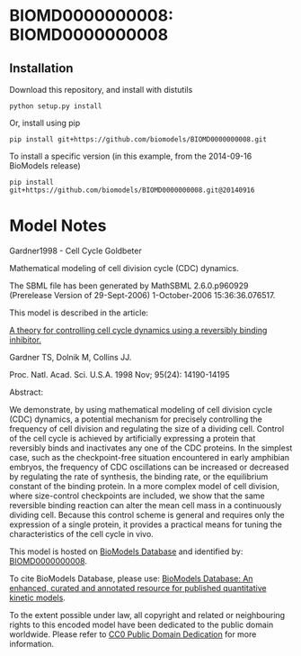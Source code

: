 # BIOMD0000000008: BIOMD0000000008

## Installation

Download this repository, and install with distutils

`python setup.py install`

Or, install using pip

`pip install git+https://github.com/biomodels/BIOMD0000000008.git`

To install a specific version (in this example, from the 2014-09-16 BioModels release)

`pip install git+https://github.com/biomodels/BIOMD0000000008.git@20140916`


# Model Notes


Gardner1998 - Cell Cycle Goldbeter

Mathematical modeling of cell division cycle (CDC) dynamics.

The SBML file has been generated by MathSBML 2.6.0.p960929 (Prerelease Version
of 29-Sept-2006) 1-October-2006 15:36:36.076517.

This model is described in the article:

[A theory for controlling cell cycle dynamics using a reversibly binding
inhibitor.](http://identifiers.org/pubmed/9826676)

Gardner TS, Dolnik M, Collins JJ.

Proc. Natl. Acad. Sci. U.S.A. 1998 Nov; 95(24): 14190-14195

Abstract:

We demonstrate, by using mathematical modeling of cell division cycle (CDC)
dynamics, a potential mechanism for precisely controlling the frequency of
cell division and regulating the size of a dividing cell. Control of the cell
cycle is achieved by artificially expressing a protein that reversibly binds
and inactivates any one of the CDC proteins. In the simplest case, such as the
checkpoint-free situation encountered in early amphibian embryos, the
frequency of CDC oscillations can be increased or decreased by regulating the
rate of synthesis, the binding rate, or the equilibrium constant of the
binding protein. In a more complex model of cell division, where size-control
checkpoints are included, we show that the same reversible binding reaction
can alter the mean cell mass in a continuously dividing cell. Because this
control scheme is general and requires only the expression of a single
protein, it provides a practical means for tuning the characteristics of the
cell cycle in vivo.

This model is hosted on [BioModels Database](http://www.ebi.ac.uk/biomodels/)
and identified by:
[BIOMD0000000008](http://identifiers.org/biomodels.db/BIOMD0000000008).

To cite BioModels Database, please use: [BioModels Database: An enhanced,
curated and annotated resource for published quantitative kinetic
models](http://identifiers.org/pubmed/20587024).

To the extent possible under law, all copyright and related or neighbouring
rights to this encoded model have been dedicated to the public domain
worldwide. Please refer to [CC0 Public Domain
Dedication](http://creativecommons.org/publicdomain/zero/1.0/) for more
information.


